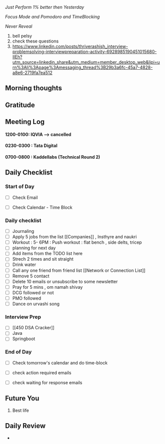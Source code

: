 *Just Perform 1% better then Yesterday*
 
 *Focus Mode and Pomodoro and TimeBlocking* 

 *Never Reveal*

1. bell pelsy
2. check these questions
3. https://www.linkedin.com/posts/thriverashish_interview-problemsolving-interviewpreparation-activity-6928985190451015680-IIEh?utm_source=linkedin_share&utm_medium=member_desktop_web&lipi=urn%3Ali%3Apage%3Amessaging_thread%3B29b3a6fc-45a7-4828-a8e6-2719fa7ea512




## Morning thoughts

## Gratitude

## Meeting Log

#### 1200-0100: IQVIA  --> cancelled
#### 0230-0300 : Tata Digital
#### 0700-0800 : Kaddellabs (Technical Round 2)



## Daily Checklist 

### Start of Day

- [ ] Check Email

- [ ] Check Calendar - Time Block


### Daily checklist

- [ ] Journaling
- [ ] Apply 5 jobs from the list  [[Companies]] , Insthyre and naukri
- [ ] Workout : 5- 6PM : Push workout : flat bench , side delts, tricep
- [ ] planning for next day
- [ ] Add items from the TODO list here
- [ ] Strech 2 times and sit straight
- [ ] Drink water 
- [ ] Call any one friend from friend list [[Network or Connection List]]
- [ ] Remove 5 contact
- [ ] Delete 10 emails or unsubscribe to some newsletter
- [ ] Pray for 5 mins , om namah shivay
- [ ] DCG followed or not 
- [ ] PMO followed
- [ ] Dance on urvashi song 

### Interview Prep
- [ ] [[450 DSA Cracker]]
- [ ] Java 
- [ ] Springboot

### End of Day
- [ ] Check tomorrow's calendar and do time-block
- [ ] check action required emails
- [ ] check waiting for response emails 


## Future You
1. Best life 
## Daily Review  
-  